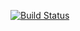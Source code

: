 [![Build Status](https://app.travis-ci.com/ThomasNkuna/bootcamp-terminal-tests.svg?branch=master)](https://app.travis-ci.com/ThomasNkuna/bootcamp-terminal-tests)